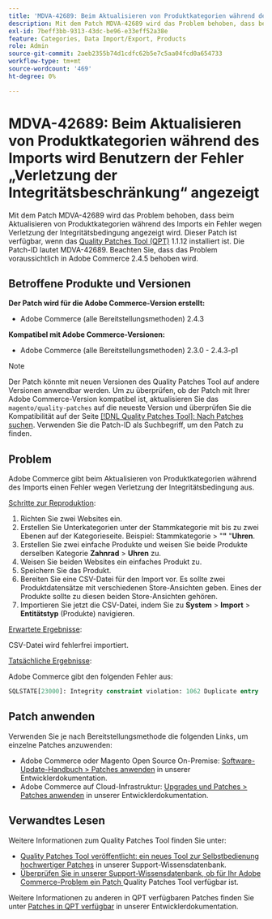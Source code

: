 ```yaml
---
title: 'MDVA-42689: Beim Aktualisieren von Produktkategorien während des Imports wird Benutzern der Fehler „Verletzung der Integritätsbeschränkung“ angezeigt'
description: Mit dem Patch MDVA-42689 wird das Problem behoben, dass beim Aktualisieren von Produktkategorien während des Imports ein Fehler wegen Verletzung der Integritätsbedingung angezeigt wird. Dieser Patch ist verfügbar, wenn das [Quality Patches Tool (QPT)](/help/announcements/adobe-commerce-announcements/magento-quality-patches-released-new-tool-to-self-serve-quality-patches.md) 1.1.12 installiert ist. Die Patch-ID lautet MDVA-42689. Beachten Sie, dass das Problem voraussichtlich in Adobe Commerce 2.4.5 behoben wird.
exl-id: 7beff3bb-9313-43dc-be96-e33eff52a38e
feature: Categories, Data Import/Export, Products
role: Admin
source-git-commit: 2aeb2355b74d1cdfc62b5e7c5aa04fcd0a654733
workflow-type: tm+mt
source-wordcount: '469'
ht-degree: 0%

---
```


# MDVA-42689: Beim Aktualisieren von Produktkategorien während des Imports wird Benutzern der Fehler „Verletzung der Integritätsbeschränkung“ angezeigt

Mit dem Patch MDVA-42689 wird das Problem behoben, dass beim Aktualisieren von Produktkategorien während des Imports ein Fehler wegen Verletzung der Integritätsbedingung angezeigt wird. Dieser Patch ist verfügbar, wenn das [Quality Patches Tool (QPT)](/help/announcements/adobe-commerce-announcements/magento-quality-patches-released-new-tool-to-self-serve-quality-patches.md) 1.1.12 installiert ist. Die Patch-ID lautet MDVA-42689. Beachten Sie, dass das Problem voraussichtlich in Adobe Commerce 2.4.5 behoben wird.

## Betroffene Produkte und Versionen

**Der Patch wird für die Adobe Commerce-Version erstellt:**

* Adobe Commerce (alle Bereitstellungsmethoden) 2.4.3

**Kompatibel mit Adobe Commerce-Versionen:**

* Adobe Commerce (alle Bereitstellungsmethoden) 2.3.0 - 2.4.3-p1

>[!NOTE]
>
>Der Patch könnte mit neuen Versionen des Quality Patches Tool auf andere Versionen anwendbar werden. Um zu überprüfen, ob der Patch mit Ihrer Adobe Commerce-Version kompatibel ist, aktualisieren Sie das `magento/quality-patches` auf die neueste Version und überprüfen Sie die Kompatibilität auf der Seite [[!DNL Quality Patches Tool]: Nach Patches suchen](https://experienceleague.adobe.com/tools/commerce-quality-patches/index.html). Verwenden Sie die Patch-ID als Suchbegriff, um den Patch zu finden.

## Problem

Adobe Commerce gibt beim Aktualisieren von Produktkategorien während des Imports einen Fehler wegen Verletzung der Integritätsbedingung aus.

<u>Schritte zur Reproduktion</u>:

1. Richten Sie zwei Websites ein.
1. Erstellen Sie Unterkategorien unter der Stammkategorie mit bis zu zwei Ebenen auf der Kategorieseite. Beispiel: Stammkategorie > &quot;**&quot;** &quot;**Uhren**.
1. Erstellen Sie zwei einfache Produkte und weisen Sie beide Produkte derselben Kategorie **Zahnrad** > **Uhren** zu.
1. Weisen Sie beiden Websites ein einfaches Produkt zu.
1. Speichern Sie das Produkt.
1. Bereiten Sie eine CSV-Datei für den Import vor. Es sollte zwei Produktdatensätze mit verschiedenen Store-Ansichten geben. Eines der Produkte sollte zu diesen beiden Store-Ansichten gehören.
1. Importieren Sie jetzt die CSV-Datei, indem Sie zu **System** > **Import** > **Entitätstyp** (Produkte) navigieren.

<u>Erwartete Ergebnisse</u>:

CSV-Datei wird fehlerfrei importiert.

<u>Tatsächliche Ergebnisse</u>:

Adobe Commerce gibt den folgenden Fehler aus:

```SQL
SQLSTATE[23000]: Integrity constraint violation: 1062 Duplicate entry '1302' for key 'PRIMARY', query was: INSERT INTO `catalog_url_rewrite_product_category` (`url_rewrite_id`,`category_id`,`product_id`) VALUES (?, ?, ?), (?, ?, ?), (?, ?, ?)
```

## Patch anwenden

Verwenden Sie je nach Bereitstellungsmethode die folgenden Links, um einzelne Patches anzuwenden:

* Adobe Commerce oder Magento Open Source On-Premise: [Software-Update-Handbuch > Patches anwenden](https://experienceleague.adobe.com/en/docs/commerce-operations/tools/quality-patches-tool/usage) in unserer Entwicklerdokumentation.
* Adobe Commerce auf Cloud-Infrastruktur: [Upgrades und Patches > Patches anwenden](https://experienceleague.adobe.com/en/docs/commerce-cloud-service/user-guide/develop/upgrade/apply-patches) in unserer Entwicklerdokumentation.

## Verwandtes Lesen

Weitere Informationen zum Quality Patches Tool finden Sie unter:

* [Quality Patches Tool veröffentlicht: ein neues Tool zur Selbstbedienung hochwertiger Patches](/help/announcements/adobe-commerce-announcements/magento-quality-patches-released-new-tool-to-self-serve-quality-patches.md) in unserer Support-Wissensdatenbank.
* [Überprüfen Sie in unserer Support-Wissensdatenbank, ob für Ihr Adobe Commerce-Problem ein Patch ](/help/support-tools/patches-available-in-qpt-tool/check-patch-for-magento-issue-with-magento-quality-patches.md) Quality Patches Tool verfügbar ist.

Weitere Informationen zu anderen in QPT verfügbaren Patches finden Sie unter [Patches in QPT verfügbar](https://experienceleague.adobe.com/tools/commerce-quality-patches/index.html) in unserer Entwicklerdokumentation.
